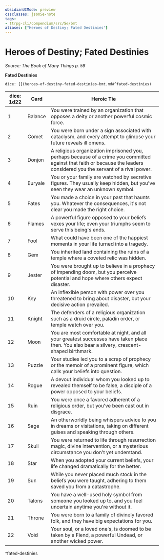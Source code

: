 ```yaml
---
obsidianUIMode: preview
cssclasses: json5e-note
tags:
- ttrpg-cli/compendium/src/5e/bmt
aliases: ["Heroes of Destiny; Fated Destinies"]
---
```

# Heroes of Destiny; Fated Destinies
*Source: The Book of Many Things p. 58* 

**Fated Destinies**

`dice: [](heroes-of-destiny-fated-destinies-bmt.md#^fated-destinies)`

| dice: 1d22 | Card | Heroic Tie |
|------------|------|------------|
| 1 | Balance | You were trained by an organization that opposes a deity or another powerful cosmic force. |
| 2 | Comet | You were born under a sign associated with cataclysm, and every attempt to glimpse your future reveals ill omens. |
| 3 | Donjon | A religious organization imprisoned you, perhaps because of a crime you committed against that faith or because the leaders considered you the servant of a rival power. |
| 4 | Euryale | You or your family are watched by secretive figures. They usually keep hidden, but you've seen they wear an unknown symbol. |
| 5 | Fates | You made a choice in your past that haunts you. Whatever the consequences, it's not clear you made the right choice. |
| 6 | Flames | A powerful figure opposed to your beliefs vexes your life; even your triumphs seem to serve this being's ends. |
| 7 | Fool | What could have been one of the happiest moments in your life turned into a tragedy. |
| 8 | Gem | You inherited land containing the ruins of a temple where a coveted relic was hidden. |
| 9 | Jester | You were brought up to believe in a prophecy of impending doom, but you perceive potential and hope where others expect disaster. |
| 10 | Key | An inflexible person with power over you threatened to bring about disaster, but your decisive action prevailed. |
| 11 | Knight | The defenders of a religious organization such as a druid circle, paladin order, or temple watch over you. |
| 12 | Moon | You are most comfortable at night, and all your greatest successes have taken place then. You also bear a silvery, crescent-shaped birthmark. |
| 13 | Puzzle | Your studies led you to a scrap of prophecy or the memoir of a prominent figure, which calls your beliefs into question. |
| 14 | Rogue | A devout individual whom you looked up to revealed themself to be false, a disciple of a power opposed to your beliefs. |
| 15 | Ruin | You were once a favored adherent of a religious order, but you've been cast out in disgrace. |
| 16 | Sage | An otherworldly being whispers advice to you in dreams or visitations, taking on different guises and speaking through others. |
| 17 | Skull | You were returned to life through resurrection magic, divine intervention, or a mysterious circumstance you don't yet understand. |
| 18 | Star | When you adopted your current beliefs, your life changed dramatically for the better. |
| 19 | Sun | While you never placed much stock in the beliefs you were taught, adhering to them saved you from a catastrophe. |
| 20 | Talons | You have a well-used holy symbol from someone you looked up to, and you feel uncertain anytime you're without it. |
| 21 | Throne | You were born to a family of divinely favored folk, and they have big expectations for you. |
| 22 | Void | Your soul, or a loved one's, is doomed to be taken by a Fiend, a powerful Undead, or another wicked power. |
^fated-destinies